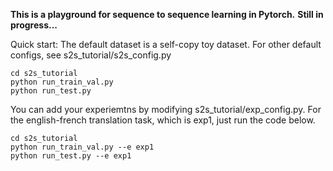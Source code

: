 **This is a playground for sequence to sequence learning in Pytorch.**
**Still in progress...**

Quick start:
The default dataset is a self-copy toy dataset. For other default configs, see s2s_tutorial/s2s_config.py

```
cd s2s_tutorial
python run_train_val.py
python run_test.py
```

You can add your experiemtns by modifying s2s_tutorial/exp_config.py. For the english-french translation task, which is exp1, just run the code below. 

```
cd s2s_tutorial
python run_train_val.py --e exp1
python run_test.py --e exp1
```